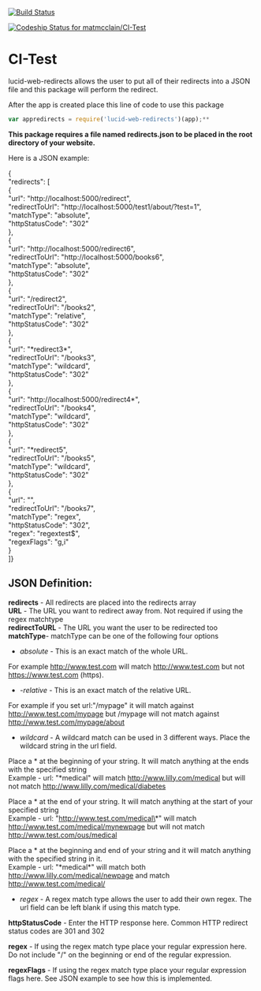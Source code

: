 [![Build Status](https://travis-ci.org/matmcclain/CI-Test.svg?branch=master)](https://travis-ci.org/matmcclain/CI-Test)

[![Codeship Status for matmcclain/CI-Test](https://codeship.com/projects/050741e0-6333-0134-4c80-6e50d6d701bc/status?branch=master)](https://codeship.com/projects/175298)
# CI-Test
lucid-web-redirects allows the user to put all of their redirects into a JSON file and this package will perform the redirect.

After the app is created place this line of code to use this package  
  
```javascript
var appredirects = require('lucid-web-redirects')(app);**
```

**This package requires a file named redirects.json to be placed in the root directory of your website.**

Here is a JSON example: 

{  
    "redirects": [  
        {  
            "url": "http://localhost:5000/redirect",  
            "redirectToUrl": "http://localhost:5000/test1/about/?test=1",  
            "matchType": "absolute",  
            "httpStatusCode": "302"  
	},  
        {  
            "url": "http://localhost:5000/redirect6",  
            "redirectToUrl": "http://localhost:5000/books6",  
            "matchType": "absolute",  
            "httpStatusCode": "302"  
	},  
        {  
            "url": "/redirect2",  
            "redirectToUrl": "/books2",  
            "matchType": "relative",  
            "httpStatusCode": "302"  
	},  
        {  
            "url": "\*redirect3\*",  
            "redirectToUrl": "/books3",  
            "matchType": "wildcard",  
            "httpStatusCode": "302"  
	},  
        {  
            "url": "http://localhost:5000/redirect4*",  
            "redirectToUrl": "/books4",  
            "matchType": "wildcard",  
            "httpStatusCode": "302"  
	},  
        {  
            "url": "\*redirect5",  
            "redirectToUrl": "/books5",  
            "matchType": "wildcard",  
            "httpStatusCode": "302"  
	},  
        {  
            "url": "",  
            "redirectToUrl": "/books7",  
            "matchType": "regex",  
            "httpStatusCode": "302",  
            "regex": "regextest$",  
            "regexFlags": "g,i"  
	}  
]}  



## JSON Definition:  
  
**redirects** - All redirects are placed into the redirects array   
**URL** - The URL you want to redirect away from.  Not required if using the regex matchtype  
**redirectToURL** - The URL you want the user to be redirected too  
**matchType**- matchType can be one of the following four options  
  
* *absolute* - This is an exact match of the whole URL.  

For example http://www.test.com will match http://www.test.com but not  https://www.test.com (https).  
  
* -*relative* -  This is an exact match of the relative URL.  

For example if you set url:"/mypage" it will match against http://www.test.com/mypage 
but /mypage will not match against http://www.test.com/mypage/about  
  
* *wildcard* -  A wildcard match can be used in 3 different ways. Place the wildcard string in the url field.  
 
Place a \* at the beginning of your string. It will match anything at the ends with the specified string  
Example - url: "\*medical" will match http://www.lilly.com/medical but will not match http://www.lilly.com/medical/diabetes  

Place a \* at the end of your string.  It will match anything at the start of your specified string  
Example - url: "http://www.test.com/medical\*" will match http://www.test.com/medical/mynewpage but will not match http://www.test.com/ous/medical  

Place a \* at the beginning and end of your string and it will match anything with the specified string in it.  
Example - url: "\*medical\*" will match both http://www.lilly.com/medical/newpage and match http://www.test.com/medical/  
  
* *regex* - A regex match type allows the user to add their own regex.  The url field can be left blank if using this match type.  
  
**httpStatusCode** - Enter the HTTP response here.  Common HTTP redirect status codes are 301 and 302  
  
**regex** - If using the regex match type place your regular expression here.  Do not include "/" on the beginning or end of the regular expression.    
  
**regexFlags** - If using the regex match type place your regular expression flags here.  See JSON example to see how this is implemented.  
